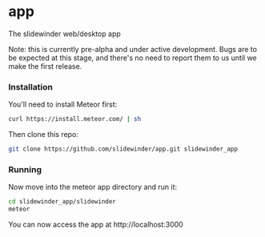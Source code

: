 # app
The slidewinder web/desktop app

Note: this is currently pre-alpha and under active development. Bugs are to be expected at this stage, and there's no need to report them to us until we make the first release.

### Installation

You'll need to install Meteor first:

```bash
curl https://install.meteor.com/ | sh
```

Then clone this repo:

```bash
git clone https://github.com/slidewinder/app.git slidewinder_app

```

### Running

Now move into the meteor app directory and run it:

```bash
cd slidewinder_app/slidewinder
meteor

```

You can now access the app at http://localhost:3000
